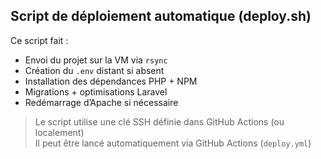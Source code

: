 ## Script de déploiement automatique (deploy.sh)

Ce script fait :
-  Envoi du projet sur la VM via `rsync`
-  Création du `.env` distant si absent
-  Installation des dépendances PHP + NPM
-  Migrations + optimisations Laravel
-  Redémarrage d’Apache si nécessaire

> Le script utilise une clé SSH définie dans GitHub Actions (ou localement)  
> Il peut être lancé automatiquement via GitHub Actions (`deploy.yml`)
